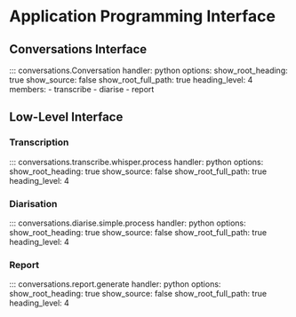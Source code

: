 # Application Programming Interface


## Conversations Interface

::: conversations.Conversation
    handler: python
    options:
      show_root_heading: true
      show_source: false
      show_root_full_path: true
      heading_level: 4
      members:
        - transcribe
        - diarise
        - report


## Low-Level Interface

### Transcription

::: conversations.transcribe.whisper.process
    handler: python
    options:
      show_root_heading: true
      show_source: false
      show_root_full_path: true
      heading_level: 4


### Diarisation

::: conversations.diarise.simple.process
    handler: python
    options:
      show_root_heading: true
      show_source: false
      show_root_full_path: true
      heading_level: 4


### Report

::: conversations.report.generate
    handler: python
    options:
      show_root_heading: true
      show_source: false
      show_root_full_path: true
      heading_level: 4
